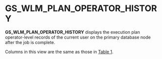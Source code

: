 # GS\_WLM\_PLAN\_OPERATOR\_HISTORY<a name="EN-US_TOPIC_0244379688"></a>

**GS\_WLM\_PLAN\_OPERATOR\_HISTORY**  displays the execution plan operator-level records of the current user on the primary database node after the job is complete.

Columns in this view are the same as those in  [Table 1](gs_wlm_plan_operator_info.md#en-us_topic_0111176227_table85181143511).

